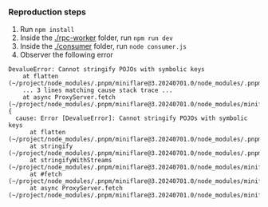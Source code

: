 ### Reproduction steps

1. Run `npm install`
2. Inside the [./rpc-worker](./rpc-worker) folder, run `npm run dev`
3. Inside the [./consumer](./consumer) folder, run `node consumer.js`
4. Observer the following error

```
DevalueError: Cannot stringify POJOs with symbolic keys
    at flatten (~/project/node_modules/.pnpm/miniflare@3.20240701.0/node_modules/.pnpm/devalue@4.3.2/node_modules/devalue/src/stringify.js:145:13)
    ... 3 lines matching cause stack trace ...
    at async ProxyServer.fetch (~/project/node_modules/.pnpm/miniflare@3.20240701.0/node_modules/miniflare/src/workers/core/proxy.worker.ts:157:11) {
  cause: Error [DevalueError]: Cannot stringify POJOs with symbolic keys
      at flatten (~/project/node_modules/.pnpm/miniflare@3.20240701.0/node_modules/.pnpm/devalue@4.3.2/node_modules/devalue/src/stringify.js:145:13)
      at stringify (~/project/node_modules/.pnpm/miniflare@3.20240701.0/node_modules/.pnpm/devalue@4.3.2/node_modules/devalue/src/stringify.js:178:16)
      at stringifyWithStreams (~/project/node_modules/.pnpm/miniflare@3.20240701.0/node_modules/miniflare/src/workers/core/devalue.ts:242:27)
      at #fetch (~/project/node_modules/.pnpm/miniflare@3.20240701.0/node_modules/miniflare/src/workers/core/proxy.worker.ts:342:30)
      at async ProxyServer.fetch (~/project/node_modules/.pnpm/miniflare@3.20240701.0/node_modules/miniflare/src/workers/core/proxy.worker.ts:157:11)
```
